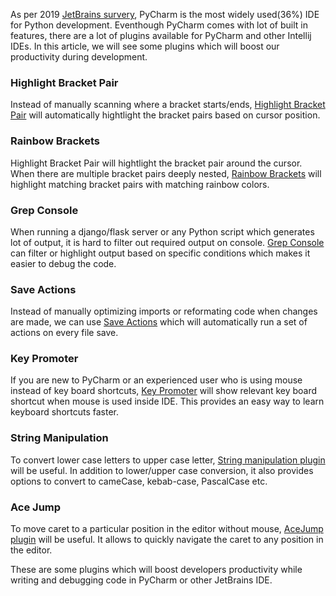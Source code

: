 <!--
.. title: Essential PyCharm (Intellij) Plugins To Improve Productivity
.. slug: intellij-pycharm-plugins-productivity
.. date: 2019-03-31 21:21:21 UTC+05:30
.. tags: python, pycharm, django
.. category:
.. link:
.. description:
.. type: text
-->


As per 2019 [JetBrains survery], PyCharm is the most widely used(36%) IDE for Python development. Eventhough PyCharm comes with lot of built in features, there are a lot of plugins available for PyCharm and other Intellij IDEs. In this article, we will see some plugins which will boost our productivity during development.


### Highlight Bracket Pair

Instead of manually scanning where a bracket starts/ends, [Highlight Bracket Pair][] will automatically hightlight the bracket pairs based on cursor position.


### Rainbow Brackets

Highlight Bracket Pair will hightlight the bracket pair around the cursor. When there are multiple bracket pairs deeply nested, [Rainbow Brackets][] will highlight matching bracket pairs with matching rainbow colors.



### Grep Console

When running a django/flask server or any Python script which generates lot of output, it is hard to filter out required output on console. [Grep Console][] can filter or highlight output based on specific conditions which makes it easier to debug the code.


### Save Actions

Instead of manually optimizing imports or reformating code when changes are made, we can use [Save Actions][] which will automatically run a set of actions on every file save.



### Key Promoter

If you are new to PyCharm or an experienced user who is using mouse instead of key board shortcuts, [Key Promoter][] will show relevant key board shortcut when mouse is used inside IDE. This provides an easy way to learn keyboard shortcuts faster.


### String Manipulation

To convert lower case letters to upper case letter, [String manipulation plugin][] will be useful. In addition to lower/upper case conversion, it also provides options to convert to cameCase, kebab-case, PascalCase etc.


### Ace Jump

To move caret to a particular position in the editor without mouse,
[AceJump plugin][] will be useful. It allows to quickly navigate the caret to any position in the editor.


These are some plugins which will boost developers productivity while writing and debugging code in PyCharm or other JetBrains IDE.



[Highlight Bracket Pair]: https://plugins.jetbrains.com/plugin/10465-highlightbracketpair

[Rainbow Brackets]: https://plugins.jetbrains.com/plugin/10080-rainbow-brackets

[Grep Console]: https://plugins.jetbrains.com/plugin/7125-grep-console

[Save Actions]: https://plugins.jetbrains.com/plugin/7642-save-actions

[Key Promoter]: https://plugins.jetbrains.com/plugin/9792-key-promoter-x

[String Manipulation plugin]: https://plugins.jetbrains.com/plugin/2162-string-manipulation

[AceJump plugin]: https://plugins.jetbrains.com/plugin/7086-acejump


[jetbrains survery]: https://www.jetbrains.com/research/python-developers-survey-2018/#development-tools
